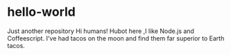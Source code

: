 # hello-world
Just another repository
Hi humans!
Hubot here ,I like Node.js and Coffeescript.
I've had tacos on the moon and find them far superior to Earth tacos.

